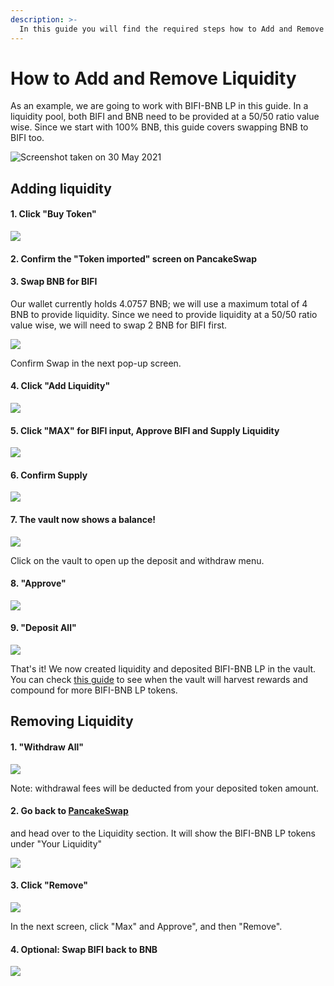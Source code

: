 ```yaml
---
description: >-
  In this guide you will find the required steps how to Add and Remove Liquidity as well as staking and unstaking it from the vault.
---
```


# How to Add and Remove Liquidity

As an example, we are going to work with BIFI-BNB LP in this guide. In a liquidity pool, both BIFI and BNB need to be provided at a 50/50 ratio value wise. Since we start with 100% BNB, this guide covers swapping BNB to BIFI too. 

![Screenshot taken on 30 May 2021](../../.gitbook/assets/add-liq-bifi-bnb-lp-rate.png)

## Adding liquidity

#### 1. Click "Buy Token"

![](../../.gitbook/assets/add-liq-buy-token.png)

#### 2. Confirm the "Token imported" screen on PancakeSwap

#### 3. Swap BNB for BIFI

Our wallet currently holds 4.0757 BNB; we will use a maximum total of 4 BNB to provide liquidity. Since we need to provide liquidity at a 50/50 ratio value wise, we will need to swap 2 BNB for BIFI first.

![](../../.gitbook/assets/add-liq-swap-bnb-to-bifi.png)

Confirm Swap in the next pop-up screen.

#### 4. Click "Add Liquidity"

![](../../.gitbook/assets/add-liq-button.png)

#### 5. Click "MAX" for BIFI input, Approve BIFI and Supply Liquidity

![](../../.gitbook/assets/add-liq-supply-bifi-bnb-lp.png)

#### 6. Confirm Supply

![](../../.gitbook/assets/add-liq-confirm-supply.png)

#### 7. The vault now shows a balance!

![](../../.gitbook/assets/add-liq-balance.png)

Click on the vault to open up the deposit and withdraw menu.

#### 8. "Approve"

![](../../.gitbook/assets/add-liq-approve-vault.png)

#### 9. "Deposit All"

![](../../.gitbook/assets/add-liq-deposit-all.png)

That's it! We now created liquidity and deposited BIFI-BNB LP in the vault. You can check [this guide](../../faq/how-to-guides/how-to-check-harvesting-compounding-rate.md) to see when the vault will harvest rewards and compound for more BIFI-BNB LP tokens.

## Removing Liquidity

#### 1. "Withdraw All"

![](../../.gitbook/assets/remove-liq-withdraw-all.png)

Note: withdrawal fees will be deducted from your deposited token amount.

#### 2. Go back to [PancakeSwap](https://exchange.pancakeswap.finance/#/pool)

and head over to the Liquidity section. It will show the BIFI-BNB LP tokens under "Your Liquidity"

![](../../.gitbook/assets/remove-liq-pancake-liquidity.png)

#### 3. Click "Remove"

![](../../.gitbook/assets/remove-liq-remove.png)

In the next screen, click "Max" and Approve", and then "Remove".

#### 4. Optional: Swap BIFI back to BNB

![](../../.gitbook/assets/remove-liq-swap-back.png)